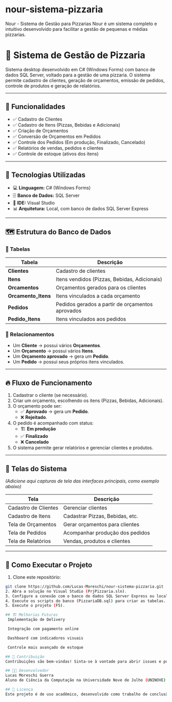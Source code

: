 # nour-sistema-pizzaria
Nour - Sistema de Gestão para Pizzarias  Nour é um sistema completo e intuitivo desenvolvido para facilitar a gestão de pequenas e médias pizzarias.

# 🍕 Sistema de Gestão de Pizzaria

Sistema desktop desenvolvido em C# (Windows Forms) com banco de dados SQL Server, voltado para a gestão de uma pizzaria. O sistema permite cadastro de clientes, geração de orçamentos, emissão de pedidos, controle de produtos e geração de relatórios.

---

## 📌 Funcionalidades

- ✅ Cadastro de Clientes
- ✅ Cadastro de Itens (Pizzas, Bebidas e Adicionais)
- ✅ Criação de Orçamentos
- ✅ Conversão de Orçamentos em Pedidos
- ✅ Controle dos Pedidos (Em produção, Finalizado, Cancelado)
- ✅ Relatórios de vendas, pedidos e clientes
- ✅ Controle de estoque (ativos dos itens)

---

## 🧠 Tecnologias Utilizadas

- 💻 **Linguagem:** C# (Windows Forms)
- 🗄️ **Banco de Dados:** SQL Server
- 🔧 **IDE:** Visual Studio
- 📊 **Arquitetura:** Local, com banco de dados SQL Server Express

---

## 🗺️ Estrutura do Banco de Dados

### 🔗 Tabelas

| Tabela             | Descrição                                          |
|--------------------|----------------------------------------------------|
| **Clientes**       | Cadastro de clientes                               |
| **Itens**          | Itens vendidos (Pizzas, Bebidas, Adicionais)       |
| **Orcamentos**     | Orçamentos gerados para os clientes                |
| **Orcamento_Itens**| Itens vinculados a cada orçamento                  |
| **Pedidos**        | Pedidos gerados a partir de orçamentos aprovados   |
| **Pedido_Itens**   | Itens vinculados aos pedidos                       |

### 🔗 Relacionamentos

- Um **Cliente** → possui vários **Orçamentos**.
- Um **Orçamento** → possui vários **Itens**.
- Um **Orçamento aprovado** → gera um **Pedido**.
- Um **Pedido** → possui seus próprios itens vinculados.

---

## 🔥 Fluxo de Funcionamento

1. Cadastrar o cliente (se necessário).
2. Criar um orçamento, escolhendo os itens (Pizzas, Bebidas, Adicionais).
3. O orçamento pode ser:
   - ✅ **Aprovado** → gera um **Pedido**.
   - ❌ **Rejeitado**.
4. O pedido é acompanhado com status:
   - 🏗️ **Em produção**
   - ✅ **Finalizado**
   - ❌ **Cancelado**
5. O sistema permite gerar relatórios e gerenciar clientes e produtos.

---

## 📸 Telas do Sistema

*(Adicione aqui capturas de tela das interfaces principais, como exemplo abaixo)*

| Tela                            | Descrição                        |
|----------------------------------|-----------------------------------|
| Cadastro de Clientes             | Gerenciar clientes                |
| Cadastro de Itens                | Cadastrar Pizzas, Bebidas, etc.   |
| Tela de Orçamentos               | Gerar orçamentos para clientes    |
| Tela de Pedidos                  | Acompanhar produção dos pedidos   |
| Tela de Relatórios               | Vendas, produtos e clientes       |

---

## 🏁 Como Executar o Projeto

1. Clone este repositório:
```bash
git clone https://github.com/Lucas-Moreschi/nour-sistema-pizzaria.git
2. Abra a solução no Visual Studio (PrjPizzaria.sln).
3. Configure a conexão com o banco de dados SQL Server Express ou local.
4. Execute os scripts do banco (PizzariaDB.sql) para criar as tabelas.
5. Execute o projeto (F5).

## 🏗️ Melhorias Futuras
 Implementação de Delivery

 Integração com pagamento online

 Dashboard com indicadores visuais

 Controle mais avançado de estoque

## 🤝 Contribuição
Contribuições são bem-vindas! Sinta-se à vontade para abrir issues e pull requests.

## 🧑‍💻 Desenvolvedor
Lucas Moreschi Guerra
Aluno de Ciência da Computação na Universidade Nove de Julho (UNINOVE)

## 📜 Licença
Este projeto é de uso acadêmico, desenvolvido como trabalho de conclusão de semestre.




